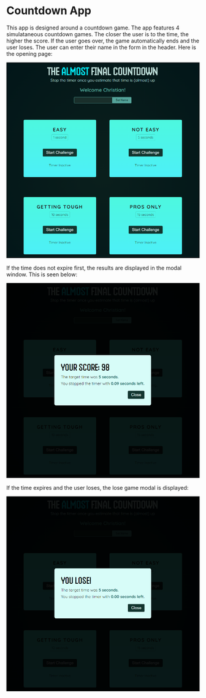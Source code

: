 # Countdown App

This app is designed around a countdown game. The app features 4 simulataneous countdown games. The closer the user is to the time, the higher the score. If the user goes over, the game automatically ends and the user loses. The user can enter their name in the form in the header. Here is the opening page:

![Countdown App Main Page](https://github.com/cgrundman/react-learning/blob/main/images/countdown_1.png)

If the time does not expire first, the results are displayed in the modal window. This is seen below:

![Countdown App Main Page](https://github.com/cgrundman/react-learning/blob/main/images/countdown_2.png)

If the time expires and the user loses, the lose game modal is displayed:

![Countdown App Main Page](https://github.com/cgrundman/react-learning/blob/main/images/countdown_3.png)
